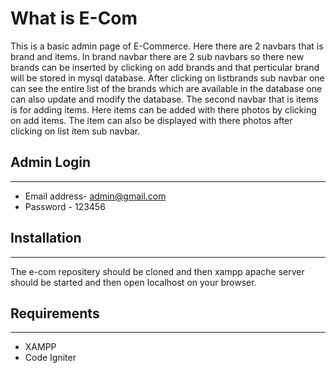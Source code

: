 
# What is E-Com


This is a basic admin page of E-Commerce. Here there are 2 navbars that is brand and items. In brand navbar there are 2 sub navbars so there new brands can be inserted by clicking on add brands and that perticular brand will be stored in mysql database. After clicking on listbrands sub navbar one can see the entire list of the brands which are available in the database one can also update and modify the database.
The second navbar that is items is for adding items. Here items can be added with there photos by clicking on add items. The item can also be displayed with there photos after clicking on list item sub navbar. 


## Admin Login
***************

* Email address- admin@gmail.com
* Password - 123456 


## Installation
************

The e-com repositery should be cloned and then xampp apache server should be started and then open localhost on your browser.

## Requirements
*********

 * XAMPP
 * Code Igniter



